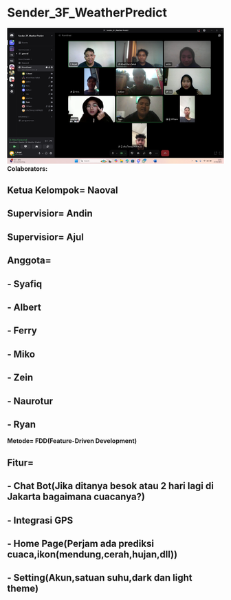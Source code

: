 # Sender_3F_WeatherPredict
**![WeatherApp](image.png)**
**Colaborators:**
## Ketua Kelompok= Naoval
## Supervisior= Andin
## Supervisior= Ajul
## Anggota= 
## - Syafiq
## - Albert 
## - Ferry 
## - Miko 
## - Zein
## - Naurotur 
## - Ryan 

**Metode= FDD(Feature-Driven Development)**

## Fitur= 
## - Chat Bot(Jika ditanya besok atau 2 hari lagi di Jakarta bagaimana cuacanya?)
## - Integrasi GPS
## - Home Page(Perjam ada prediksi cuaca,ikon(mendung,cerah,hujan,dll))
## - Setting(Akun,satuan suhu,dark dan light theme)